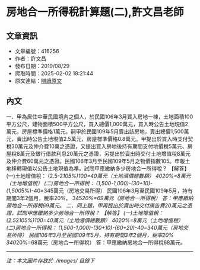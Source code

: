 # 房地合一所得稅計算題(二),許文昌老師

## 文章資訊
- 文章編號：416256
- 作者：許文昌
- 發布日期：2019/08/29
- 爬取時間：2025-02-02 18:21:44
- 原文連結：[閱讀原文](https://real-estate.get.com.tw/Columns/detail.aspx?no=416256)

## 內文
一、甲為居住中華民國境內之個人，於民國106年3月買入房地一棟，土地面積100平方公尺，建物面積500平方公尺，買入總價1,000萬元，買入時公告土地現值2萬元，房屋標準價格1萬元。嗣甲於民國109年5月賣出該房地，賣出總價1,500萬元，賣出時公告土地現值2.5萬元，房屋標準價格0.8萬元。甲提出於買入時支付契稅30萬元及仲介費10萬之憑證，又提出買入房地後持有期間支付地價稅5萬元、房屋稅8萬元及銀行借款利息20萬元之憑證，另提出於賣出時交付土地增值稅8萬元及仲介費60萬元之憑證。民國106年3月至民國109年5月之物價指數105。申報土地移轉現值以公告土地現值為準。試問甲應繳納多少房地合一所得稅？
【解答】
(一)土地增值稅：
(2.5-2*105%)*100=40萬元（土地漲價總數額）
40*20%=8萬元（土地增值稅）
(二)房地合一所得稅：
(1,500-1,000)-(30+10)-(1,500*5%)-40=345萬元（房地交易所得）
民國106年3月至民國109年5月，持有期間3年2個月，稅率20%。
345*20%=69萬元（房地合一所得稅）
答：甲應繳納房地合一所得稅69萬元。
二、同上題，甲再提出於賣出時交付廣告費20萬元之憑證，試問甲應繳納多少房地合一所得稅？
【解答】
(一)土地增值稅：
(2.5*2*105%)*100=40萬元（土地漲價總數額）
40*20%=8萬元（土地增值稅）
(二)房地合一所得稅：
(1,500-1,000)-(30+10)-(60+20)-40=340萬元（房地交易所得）
民國106年3月至民國109年5月，持有期間3年2個月，稅率20%
340*20%=68萬元（房地合一所得稅）
答：甲應繳納房地合一所得稅68萬元。

---
*注：本文圖片存放於 ./images/ 目錄下*
